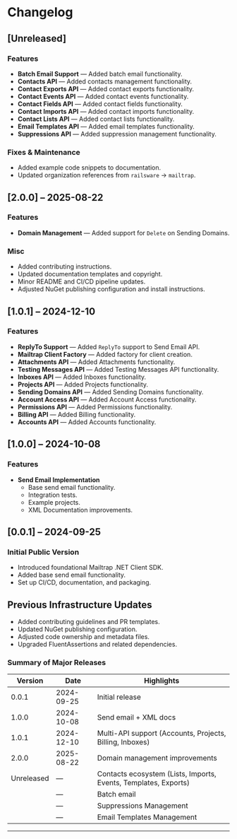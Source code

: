 # Changelog

## [Unreleased]

### Features
- **Batch Email Support** — Added batch email functionality.
- **Contacts API** — Added contacts management functionality.
- **Contact Exports API** — Added contact exports functionality.
- **Contact Events API** — Added contact events functionality.
- **Contact Fields API** — Added contact fields functionality.
- **Contact Imports API** — Added contact imports functionality.
- **Contact Lists API** — Added contact lists functionality.
- **Email Templates API** — Added email templates functionality.
- **Suppressions API** — Added suppression management functionality.

### Fixes & Maintenance
- Added example code snippets to documentation.
- Updated organization references from `railsware` → `mailtrap`.


## [2.0.0] – 2025-08-22

### Features
- **Domain Management** — Added support for `Delete` on Sending Domains.

### Misc
- Added contributing instructions.
- Updated documentation templates and copyright.
- Minor README and CI/CD pipeline updates.
- Adjusted NuGet publishing configuration and install instructions.


## [1.0.1] – 2024-12-10

### Features
- **ReplyTo Support** — Added `ReplyTo` support to Send Email API.
- **Mailtrap Client Factory** — Added factory for client creation.
- **Attachments API** — Added Attachments functionality.
- **Testing Messages API** — Added Testing Messages API functionality.
- **Inboxes API** — Added Inboxes functionality.
- **Projects API** — Added Projects functionality.
- **Sending Domains API** — Added Sending Domains functionality.
- **Account Access API** — Added Account Access functionality.
- **Permissions API** — Added Permissions functionality.
- **Billing API** — Added Billing functionality.
- **Accounts API** — Added Accounts functionality.


## [1.0.0] – 2024-10-08

### Features
- **Send Email Implementation**
  - Base send email functionality.
  - Integration tests.
  - Example projects.
  - XML Documentation improvements.


## [0.0.1] – 2024-09-25

### Initial Public Version
- Introduced foundational Mailtrap .NET Client SDK.
- Added base send email functionality.
- Set up CI/CD, documentation, and packaging.


## Previous Infrastructure Updates
- Added contributing guidelines and PR templates.
- Updated NuGet publishing configuration.
- Adjusted code ownership and metadata files.
- Upgraded FluentAssertions and related dependencies.

### Summary of Major Releases

| Version | Date       | Highlights |
|----------|------------|-------------|
| 0.0.1 | 2024-09-25 | Initial release |
| 1.0.0 | 2024-10-08 | Send email + XML docs |
| 1.0.1 | 2024-12-10 | Multi-API support (Accounts, Projects, Billing, Inboxes) |
| 2.0.0 | 2025-08-22 | Domain management improvements |
| Unreleased | — | Contacts ecosystem (Lists, Imports, Events, Templates, Exports) |
|  | — | Batch email |
|  | — | Suppressions Management |
|  | — | Email Templates Management |

---
